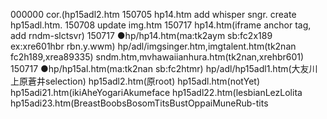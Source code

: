 000000 cor.(hp15adl2.htm
150705 hp14.htm add whisper sngr. create hp15adl.htm. 
150708 update img.htm
150717 hp14.htm(iframe anchor tag, add rndm-slctsvr)
150717 ●hp/hp14.htm(ma:tk2aym  sb:fc2x189  ex:xre601hbr rbn.y.wwm)
        hp/adl/imgsinger.htm,imgtalent.htm(tk2nan fc2h189,xrea89335)  sndm.htm,mvhawaiianhura.htm(tk2nan,xrehbr601)
150717 ●hp/hp15al.htm(ma:tk2nan sb:fc2htmr)
        hp/adl/hp15adl1.htm(大友川上原蒼井selection)  hp15adl2.htm(原root)  hp15adl.htm(notYet)
        hp15adi21.htm(ikiAheYogariAkumeface
        hp15adl22.htm(lesbianLezLolita
        hp15adi23.htm(BreastBoobsBosomTitsBustOppaiMuneRub-tits

